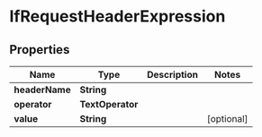 

# IfRequestHeaderExpression


## Properties

Name | Type | Description | Notes
------------ | ------------- | ------------- | -------------
**headerName** | **String** |  | 
**operator** | **TextOperator** |  | 
**value** | **String** |  |  [optional]



